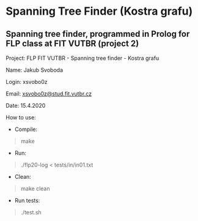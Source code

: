 Spanning Tree Finder (Kostra grafu)
==================


## Spanning tree finder, programmed in Prolog for FLP class at FIT VUTBR (project 2)

Project: FLP FIT VUTBR - Spanning tree finder - Kostra grafu

Name: Jakub Svoboda 

Login: xsvobo0z

Email: xsvobo0z@stud.fit.vutbr.cz

Date: 15.4.2020
 
How to use: 
* 	Compile:  
>   make
* 	Run: 	
>	./flp20-log < tests/in/in01.txt 		
*	Clean: 		
> make clean
*   Run tests:
> ./test.sh